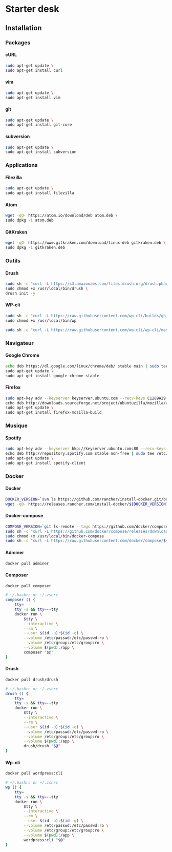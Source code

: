 # Starter desk

## Installation

### Packages

#### cURL
```bash
sudo apt-get update \
sudo apt-get install curl
```

#### vim
```bash
sudo apt-get update \
sudo apt-get install vim
```

#### git
```bash
sudo apt-get update \
sudo apt-get install git-core
```

#### subversion
```bash
sudo apt-get update \
sudo apt-get install subversion
```

### Applications

#### Filezilla
```bash
sudo apt-get update \
sudo apt-get install filezilla
```

#### Atom
```bash
wget -qO- https://atom.io/download/deb atom.deb \
sudo dpkg -i atom.deb
```

#### GitKraken
```bash
wget -qO- https://www.gitkraken.com/download/linux-deb gitkraken.deb \
sudo dpkg -i gitkraken.deb
```

### Outils

#### Drush
```bash
sudo sh -c "curl -L https://s3.amazonaws.com/files.drush.org/drush.phar > /usr/local/bin/drush" \
sudo chmod +x /usr/local/bin/drush \
drush init -y
```

#### WP-cli
```bash
sudo sh -c "curl -L https://raw.githubusercontent.com/wp-cli/builds/gh-pages/phar/wp-cli.phar > /usr/local/bin/wp" \
sudo chmod +x /usr/local/bin/wp
```

```bash
sudo sh -c "curl -L https://raw.githubusercontent.com/wp-cli/wp-cli/master/utils/wp-completion.bash > /etc/bash_completion.d/wp-completion"
```

### Navigateur

#### Google Chrome
```bash
echo deb https://dl.google.com/linux/chrome/deb/ stable main | sudo tee /etc/apt/sources.list.d/google-chrome.list \
sudo apt-get update \
sudo apt-get install google-chrome-stable
```

#### Firefox
```bash
sudo apt-key adv --keyserver keyserver.ubuntu.com --recv-keys C1289A29 \
echo deb http://downloads.sourceforge.net/project/ubuntuzilla/mozilla/apt all main | sudo tee /etc/apt/sources.list.d/firefox.list \
sudo apt-get update \
sudo apt-get install firefox-mozilla-build
```

### Musique

#### Spotify
```bash
sudo apt-key adv --keyserver hkp://keyserver.ubuntu.com:80 --recv-keys 0DF731E45CE24F27EEEB1450EFDC8610341D9410 \
echo deb http://repository.spotify.com stable non-free | sudo tee /etc/apt/sources.list.d/spotify.list \
sudo apt-get update \
sudo apt-get install spotify-client
```

### Docker

#### Docker
```bash
DOCKER_VERSION=`svn ls https://github.com/rancher/install-docker.git/branches/master | grep -Po "(\d+\.)+" | tail -n 1`
wget -qO- https://releases.rancher.com/install-docker/${DOCKER_VERSION}.sh | sh
```

#### Docker-compose
```bash
COMPOSE_VERSION=`git ls-remote --tags https://github.com/docker/compose | grep -oP "[0-9]+\.[0-9][0-9]+\.[0-9]+$" | tail -n 1`
sudo sh -c "curl -L https://github.com/docker/compose/releases/download/${COMPOSE_VERSION}/docker-compose-`uname -s`-`uname -m` > /usr/local/bin/docker-compose"
sudo chmod +x /usr/local/bin/docker-compose
sudo sh -c "curl -L https://raw.githubusercontent.com/docker/compose/${COMPOSE_VERSION}/contrib/completion/bash/docker-compose > /etc/bash_completion.d/docker-compose"
```

#### Adminer
```bash
docker pull adminer
```

#### Composer
```bash
docker pull composer
```

```bash
# ~/.bashrc or ~/.zshrc
composer () {
    tty=
    tty -s && tty=--tty
    docker run \
        $tty \
        --interactive \
        --rm \
        --user $(id -u):$(id -g) \
        --volume /etc/passwd:/etc/passwd:ro \
        --volume /etc/group:/etc/group:ro \
        --volume $(pwd):/app \
        composer "$@"
}
```

#### Drush
```bash
docker pull drush/drush
```

```bash
# ~/.bashrc or ~/.zshrc
drush () {
    tty=
    tty -s && tty=--tty
    docker run \
        $tty \
        --interactive \
        --rm \
        --user $(id -u):$(id -g) \
        --volume /etc/passwd:/etc/passwd:ro \
        --volume /etc/group:/etc/group:ro \
        --volume $(pwd):/app \
        drush/drush "$@"
}
```

#### Wp-cli
```bash
docker pull wordpress:cli
```

```bash
# ~/.bashrc or ~/.zshrc
wp () {
    tty=
    tty -s && tty=--tty
    docker run \
        $tty \
        --interactive \
        --rm \
        --user $(id -u):$(id -g) \
        --volume /etc/passwd:/etc/passwd:ro \
        --volume /etc/group:/etc/group:ro \
        --volume $(pwd):/app \
        wordpress:cli "$@"
}
```
